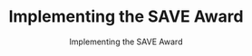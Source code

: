 ---
layout: resources-landing
title: "Implementing the SAVE Award"
subtitle: "Implementing the SAVE Award"
doc-link: ../assets/files/CONTROLLER-ALERT-Implementing-the-SAVE-Award-4.8.13.pdf
filters: controller-alert omb 2013
fiscal_year: 2013
---